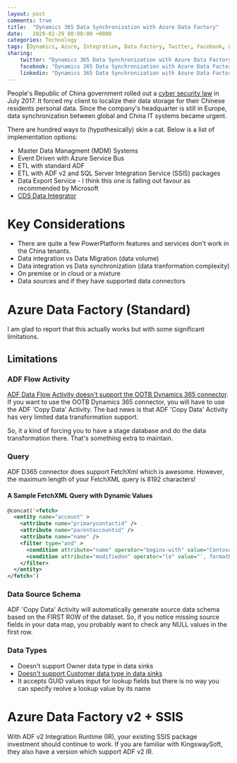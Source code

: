 ```yaml
---
layout: post
comments: true
title:  "Dynamics 365 Data Synchronization with Azure Data Factory"
date:   2020-02-29 08:00:00 +0800
categories: Technology
tags: [Dynamics, Azure, Integration, Data Factory, Twitter, Facebook, LinkedIn]
sharing:
    twitter: "Dynamics 365 Data Synchronization with Azure Data Factory"
    facebook: "Dynamics 365 Data Synchronization with Azure Data Factory"
    linkedin: "Dynamics 365 Data Synchronization with Azure Data Factory"
---
```


People's Republic of China government rolled out a [cyber security law](https://www.chinalawblog.com/2018/05/china-data-protection-regulations-cdpr.html) in July 2017. It forced my client to localize their data storage for their Chinese residents personal data. Since the company's headquarter is still in Europe, data synchronization between global and China IT systems became urgent.

There are hundred ways to (hypothesically) skin a cat. Below is a list of implementation options:

* Master Data Managment (MDM) Systems
* Event Driven with Azure Service Bus
* ETL with standard ADF
* ETL with ADF v2 and SQL Server Integration Service (SSIS) packages
* Data Export Service - I think this one is falling out favour as recommended by Microsoft
* [CDS Data Integrator](https://docs.microsoft.com/en-nz/power-platform/admin/data-integrator)

# Key Considerations
* There are quite a few PowerPlatform features and services don't work in the China tenants.
* Data integration vs Data Migration (data volume)
* Data integration vs Data synchronization (data tranformation complexity)
* On premise or in cloud or a mixture
* Data sources and if they have supported data connectors

# Azure Data Factory (Standard)
I am glad to report that this actually works but with some significant limitations.

## Limitations
### ADF Flow Activity
[ADF Data Flow Activity doesn't support the OOTB Dynamics 365 connector](https://docs.microsoft.com/en-us/azure/data-factory/data-flow-source). If you want to use the OOTB Dynamics 365 connector, you will have to use the ADF 'Copy Data' Activity. The bad news is that ADF 'Copy Data' Activity has very limited data transformation support. 

So, it a kind of forcing you to have a stage database and do the data transformation there. That's something extra to maintain.

### Query
ADF D365 connector does support FetchXml which is awesome. However, the maximum length of your FetchXML query is 8192 characters!

#### A Sample FetchXML Query with Dynamic Values
``` xml
@concat('<fetch>
  <entity name="account" >
    <attribute name="primarycontactid" />
    <attribute name="parentaccountid" />
    <attribute name="name" />
    <filter type="and" >
      <condition attribute="name" operator="begins-with" value="Contoso" />
      <condition attribute="modifiedon" operator="le" value="', formatDateTime(pipeline().TriggerTime, 'o'), '" />
    </filter>
  </entity>
</fetch>')
```

### Data Source Schema
ADF 'Copy Data' Activity will automatically generate source data schema based on the FIRST ROW of the dataset. So, if you notice missing source fields in your data map, you probably want to check any NULL values in the first row.

### Data Types
* Doesn't support Owner data type in data sinks
* [Doesn't support Customer data type in data sinks](https://docs.microsoft.com/en-us/azure/data-factory/connector-dynamics-crm-office-365#data-type-mapping-for-dynamics)
* It accepts GUID values input for lookup fields but there is no way you can specify reolve a lookup value by its name

# Azure Data Factory v2 + SSIS
With ADF v2 Integration Runtime (IR), your existing SSIS package investment should continue to work. If you are familiar with KingswaySoft, they also have a version which support ADF v2 IR.  
